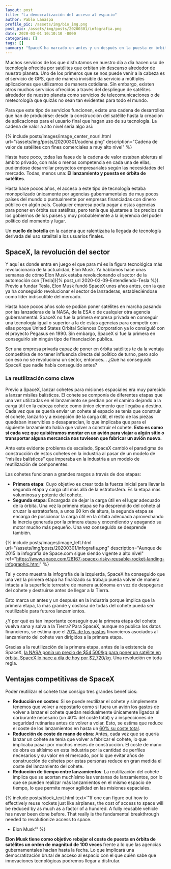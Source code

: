 ```yaml
---
layout: post
title: "La democratización del acceso al espacio"
author: Pablo Lanaspa
profile_pic: /assets/img/bio_img.png
post_pic: /assets/img/posts/20200301/infografia.png
date: 2020-03-01 10:10:10 -0000
categories: []
tags: []
summary: "SpaceX ha marcado un antes y un después en la puesta en órbita de satélites, abriendo así la oportunidad a conquistar el espacio."
---
```


Muchos servicios de los que disfrutamos en nuestro día a día hacen uso de tecnología ofrecida por satélites que orbitan sin descanso alrededor de nuestro planeta. Uno de los primeros que se nos puede venir a la cabeza es el servicio de GPS, que de manera invisible da servicio a múltiples aplicaciones que utilizamos de manera cotidiana. Sin embargo, existen otros muchos servicios ofrecidos a través del despliegue de satélites alrededor de nuestro planeta como servicios de telecomunicaciones o de meteorología que quizás no sean tan evidentes para todo el mundo.

Para que este tipo de servicios funcionen, existe una cadena de desarrollos que han de producirse: desde la construcción del satélite hasta la creación de aplicaciones para el usuario final que hagan uso de su tecnología. La cadena de valor a alto nivel sería algo así:

{% include posts/images/image_center_nourl.html url="/assets/img/posts/20200301/cadena.png" description="Cadena de valor de satélites con fines comerciales a muy alto nivel" %}

Hasta hace poco, todas las fases de la cadena de valor estaban abiertas al ámbito privado, con más o menos competencia en cada una de ellas, pudiendose desarrollar proyectos empresariales según las necesidades del mercado. Todas, menos una: **El lanzamiento y puesta en órbita de satélites**.

Hasta hace pocos años, el acceso a este tipo de tecnología estaba monopolizado únicamente por agencias gubernamentales de muy pocos países del mundo o puntualmente por empresas financiadas con dinero público en algún país. Cualquier empresa podía pagar a estas agencias para poner en órbita sus satélites, pero tenía que ajustarse a los precios de los gobiernos de los países y muy probablemente a la injerencia del poder político del momento y lugar.

Un **cuello de botella** en la cadena que ralentizaba la llegada de tecnología derivada del uso satelital a los usuarios finales.


## SpaceX, la revolución del sector
Y aquí es donde entra en juego el que para mí es la figura tecnológica más revolucionaria de la actualidad, Elon Musk. Ya hablamos hace unas semanas de cómo Elon Musk estaba revolucionando el sector de la automoción con [Tesla]({% post_url 2020-02-09-Entendiendo-Tesla %}). Previo a fundar Tesla, Elon Musk fundó SpaceX unos años antes, con la que ya ha conseguido revolucionar el sector de lanzaderas, estableciéndose como líder indiscutible del mercado.

Hasta hace pocos años solo se podían poner satélites en marcha pasando por las lanzaderas de la NASA, de la ESA o de cualquier otra agencia gubernamental. SpaceX no fue la primera empresa privada en conseguir una tecnología igual o superior a la de estas agencias para competir con ellas porque United States Orbital Sciences Corporation ya lo consiguió con el proyecto Pegasus en 1990. Sin embargo, SpaceX si fue la primera en conseguirlo sin ningún tipo de financiación pública.

Ser una empresa privada capaz de poner en órbita satélites te da la ventaja competitiva de no tener influencia directa del político de turno, pero solo con eso no se revoluciona un sector, entonces… ¿Qué ha conseguido SpaceX que nadie había conseguido antes?

### La reutilización como clave

Previo a SpaceX, lanzar cohetes para misiones espaciales era muy parecido a lanzar misiles balísticos. El cohete se componía de diferentes etapas que una vez utilizadas en el lanzamiento se perdían por el camino dejando a la carga útil en la cabeza cohete como único elemento que llegaba a destino. Cada vez que se quería enviar un cohete al espacio se tenía que construir el cohete, lanzarlo y a excepción de la carga útil, el resto de las piezas quedaban inservibles o desaparecían, lo que implicaba que para el siguiente lanzamiento había que volver a construir el cohete. **Esto es como si cada vez que quisiéramos montar en un avión para viajar a algún sitio o transportar alguna mercancía nos tuviesen que fabricar un avión nuevo.**

Ante este evidente problema de escalado, SpaceX cambió el paradigma de construcción de estos cohetes en la industria al pasar de un modelo de “misiles balísticos” que imperaba en la industria a un modelo de reutilización de componentes.

Las cohetes funcionan a grandes rasgos a través de dos etapas:
* **Primera etapa**: Cuyo objetivo es crear toda la fuerza inicial para llevar la segunda etapa y carga útil más allá de la estratosfera. Es la etapa más voluminosa y potente del cohete.
* **Segunda etapa**: Encargada de dejar la carga útil en el lugar adecuado de la órbita. Una vez la primera etapa se ha desprendido del cohete al cruzar la estratosfera, a unos 60 km de altura, la segunda etapa se encarga de posicionar la carga útil en la órbita adecuada aprovechando la inercia generada por la primera etapa y encendiendo y apagando su motor mucho más pequeño. Una vez conseguido se desprende también.

{% include posts/images/image_left.html url="/assets/img/posts/20200301/infografia.png" description="Aunque de 2015 la infografía de Space.com sigue siendo vigente a alto nivel" ref="https://www.space.com/28167-spacex-risky-reusable-rocket-landing-infographic.html" %}

Tal y como muestra la infografía de la izquierda, SpaceX ha conseguido que una vez la primera etapa ha finalizado su trabajo pueda volver de manera intacta a la superficie terrestre de manera autónoma en vez de despegarse del cohete y destruirse antes de llegar a la Tierra.

Esto marca un antes y un después en la industria porque implica que la primera etapa, la más grande y costosa de todas del cohete pueda ser reutilizable para futuros lanzamientos.

¿Y por qué es tan importante conseguir que la primera etapa del cohete vuelva sana y salva a la Tierra? Para SpaceX, aunque no publica los datos financieros, se estima que el [70% de los gastos](https://www.nextbigfuture.com/2018/12/spacex-operating-margin-on-rockets-increasing-by-over-10-to-over-80.html) financieros asociados al lanzamiento del cohete van dirigidos a la primera etapa.

Gracias a la reutilización de la primera etapa, antes de la existencia de SpaceX, [la NASA ponía un precio de $54,500/kg para poner un satélite en órbita. SpaceX lo hace a día de hoy por $2,720/kg](https://ttu-ir.tdl.org/handle/2346/74082). Una revolución en toda regla.

## Ventajas competitivas de SpaceX

Poder reutilizar el cohete trae consigo tres grandes beneficios:
* **Reducción en costes**: Si se puede reutilizar el cohete y simplemente tenemos que volver a repostarlo como si fuera un avión los gastos de volver a lanzar el cohete quedan residualmente únicamente ligados al carburante necesario (un 40% del coste total) y a inspecciones de seguridad rutinarias antes de volver a volar. Esto, se estima que reduce el coste de los lanzamientos en hasta un [60% su coste total](https://www.spacex.com/reusability-key-making-human-life-multi-planetary).
* **Reducción de coste de mano de obra**: Antes, cada vez que se quería lanzar un cohete se tenía que volver a fabricar el cohete, lo que implicaba pasar por muchos meses de construcción. El coste de mano de obra es altísimo en esta industria por la cantidad de perfiles necesarios y su valor en el mercado, por lo que evitar años de construcción de cohetes por estas personas reduce en gran medida el coste del lanzamiento del cohete.
* **Reducción de tiempo entre lanzamientos**: La reutilización del cohete implica que se acortan muchísimo las ventanas de lanzamientos, por lo que se pueden realizar más lanzamientos en el mismo espacio de tiempo, lo que permite mayor agilidad en las misiones espaciales.

{% include posts/block_text.html text='"If one can figure out how to effectively reuse rockets just like airplanes, the cost of access to space will be reduced by as much as a factor of a hundred. A fully reusable vehicle has never been done before. That really is the fundamental breakthrough needed to revolutionize access to space.

- Elon Musk"' %}

**Elon Musk tiene como objetivo rebajar el coste de puesta en órbita de satélites un orden de magnitud de 100 veces** frente a lo que las agencias gubernamentales hacían hasta la fecha. Lo que implicará una democratización brutal de acceso al espacio con el que quién sabe que innovaciones tecnológicas podremos llegar a disfrutar.